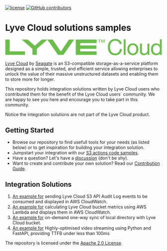 [![ license](https://img.shields.io/badge/License-Apache%202.0-blue.svg)](https://github.com/Seagate/Lyve-Cloud-Solutions-Samples/blob/main/LICENSE)
[![GitHub contributors](https://img.shields.io/github/contributors/Seagate/cortx)](https://github.com/Seagate/Lyve-Cloud-Solutions-Samples/graphs/contributors/)

# Lyve Cloud solutions samples

<img src="images/LyveCloud-logo.png?raw=true" width="700">

[Lyve Cloud](https://www.seagate.com/gb/en/services/cloud/storage/) by [Seagate](https://www.seagate.com) is an S3-compatible storage-as-a-service platform designed as a simple, trusted, and efficient service allowing enterprises to unlock the value of their massive unstructured datasets and enabling them to store more for longer.

This repository holds integration solutions written by Lyve Cloud users who contributed them for the benefit of the Lyve Cloud users` community. We are happy to see you here and encourage you to take part in this community. 

Notice the integration solutions are not part of the Lyve Cloud product.  

## Getting Started
- Browse our repository to find usefull tools for your needs (as listed below) or to get inspiration for building your integration solution.
- Jumpstart your integration with our [S3 actions code samples](s3-actions-code-samples).
- Have a question? Let's have a [discussion](https://github.com/Seagate/Lyve-Cloud-solutions-samples/discussions) (don't be shy). 
- Want to create and contribute your own solution? Read our [Contribution Guide](CONTRIBUTING.md).

## Integration Solutions
1. [An example for](cloudwatch/) sending Lyve Cloud S3 API Audit Log events to be consumed and displayed in AWS CloudWatch.
2. [An example for](bucket-metrics-collection/) calculating Lyve Cloud bucket metrics using AWS Lambda and displays them in AWS CloudWatch.
3. [An example for](s3sync-local-to-lyvecloud/) on-demand one-way sync of local directory with Lyve Cloud bucket.
4. [An example for](s3-optimised-video-streaming/) Highly-optimised video streaming using Python and FastAPI, providing TTFB under less than 100ms

The repository is licensed under the [Apache 2.0 License](LICENSE).
